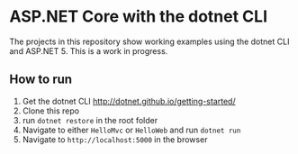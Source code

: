 # ASP.NET Core with the dotnet CLI

The projects in this repository show working examples using the dotnet CLI and ASP.NET 5. This is a work in progress.


## How to run

1. Get the dotnet CLI http://dotnet.github.io/getting-started/
2. Clone this repo
3. run `dotnet restore` in the root folder
4. Navigate to either `HelloMvc` or `HelloWeb` and run `dotnet run`
5. Navigate to `http://localhost:5000` in the browser
